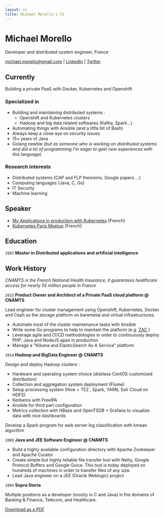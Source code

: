 ```yaml
---
layout: cv
title: Michael Morello's CV
---
```

# Michael Morello

Developer and distributed system engineer, France

<div id="webaddress">
<a href="michael.morello@gmail.com">michael.morello@gmail.com</a>
| <a href="https://www.linkedin.com/in/michaelmorello/">LinkedIn</a>
| <a href="https://twitter.com/barkbay">Twitter</a>
</div>


## Currently

Building a private PaaS with Docker, Kubernetes and Openshift

### Specialized in

- Building and maintaining distributed systems :
  - Openshift and Kubernetes clusters
  - Hadoop and big data related softwares (Kafka, Spark...)
- Automating things with Ansible (and a little bit of Bash)
- Always keep a close eye on security issues
- 15+ years of Java
- Golang newbie *(but as someone who is working on distributed systems and did a lot of programming I'm eager to gain new experiences with this language)*

### Research interests

- Distributed systems (CAP and FLP theorems, Google papers ...)
- Computing languages (Java, C, Go)
- IT Security
- Machine learning

## Speaker

- [My Applications in production with Kubernetes](https://www.youtube.com/watch?v=cqqLeS9mUyU) [French]
- [Kubernetes Paris Meetup](https://www.youtube.com/watch?v=U0uVeJSee8k) [French]

## Education

`2003`
__Master in Distributed applications and artificial intelligence__

## Work History
*CNAMTS is the French National Health Insurance, it guarantees healthcare access for nearly 55 million people in France*

`2015`
__Product Owner and Architect of a Private PaaS cloud platform @ CNAMTS__

Lead engineer for cluster management using Openshift, Kubernetes, Docker and Ceph as the storage platform on baremetal and virtual infrastructures.

- Automate most of the cluster maintenance tasks with Ansible
- Write some Go programs to help to maintain the platform (e.g. [ZAC](https://github.com/barkbay/zac) )
- Leverage agile and CI/CD methodologies in order to continuously deploy PHP, Java and NodeJS apps in production
- Manage a "Kibana and ElasticSearch As A Service" platform

`2014`
__Hadoop and BigData Engineer @ CNAMTS__

Design and deploy Hadoop clusters :

- Hardware and operating system choice (diskless CentOS customized distribution)
- Collection and aggregation system deployment (Flume)
- Setup processing system (Hive + TEZ , Spark, YARN, Solr Cloud on HDFS)
- Kerberos with FreeIPA
- Ansible for third part configuration
- Metrics collection with HBase and OpenTSDB + Grafana to visualize data with nice dashboards

Develop a Spark program for web server log classification with kmean algorithm

`2009`
__Java and JEE Software Engineer @ CNAMTS__

- Build a highly available configuration directory with Apache Zookeeper and Apache Curator
- Create simple but highly reliable file transfer tool with Netty, Google Protocol Buffers and Google Guice. This tool is today deployed on hundreds of machines in order to transfer files of any size.
- Lead Java engineer on a JEE (Oracle Weblogic) project

`2004`
__Sopra Steria__

Multiple positions as a developer (mostly in C and Java) in the domains of Banking & Finance, Telecom, and Healthcare.

<div id="dfooter">
<a href="cv_barkbay.pdf">Download as a PDF</a>
</div>

<!-- ### Footer

Last updated: September 2017 -->